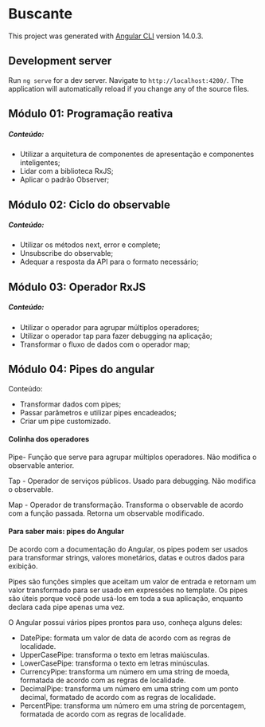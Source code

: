 # Buscante

This project was generated with [Angular CLI](https://github.com/angular/angular-cli) version 14.0.3.

## Development server

Run `ng serve` for a dev server. Navigate to `http://localhost:4200/`. The application will automatically reload if you change any of the source files.

## Módulo 01: Programação reativa

##### Conteúdo:

- Utilizar a arquitetura de componentes de apresentação e componentes inteligentes;
- Lidar com a biblioteca RxJS;
- Aplicar o padrão Observer;

## Módulo 02: Ciclo do observable

##### Conteúdo:

- Utilizar os métodos next, error e complete;
- Unsubscribe do observable;
- Adequar a resposta da API para o formato necessário;

## Módulo 03: Operador RxJS

##### Conteúdo:

- Utilizar o operador para agrupar múltiplos operadores;
- Utilizar o operador tap para fazer debugging na aplicação;
- Transformar o fluxo de dados com o operador map;

## Módulo 04: Pipes do angular

Conteúdo:

- Transformar dados com pipes;
- Passar parâmetros e utilizar pipes encadeados;
- Criar um pipe customizado.

#### Colinha dos operadores

Pipe- Função que serve para agrupar múltiplos operadores. Não modifica o observable anterior.

Tap - Operador de serviços públicos. Usado para debugging. Não modifica o observable.

Map - Operador de transformação. Transforma o observable de acordo com a função passada. Retorna um observable modificado.

#### Para saber mais: pipes do Angular

De acordo com a documentação do Angular, os pipes podem ser usados para transformar strings, valores monetários, datas e outros dados para exibição.

Pipes são funções simples que aceitam um valor de entrada e retornam um valor transformado para ser usado em expressões no template. Os pipes são úteis porque você pode usá-los em toda a sua aplicação, enquanto declara cada pipe apenas uma vez.

O Angular possui vários pipes prontos para uso, conheça alguns deles:

- DatePipe: formata um valor de data de acordo com as regras de localidade.
- UpperCasePipe: transforma o texto em letras maiúsculas.
- LowerCasePipe: transforma o texto em letras minúsculas.
- CurrencyPipe: transforma um número em uma string de moeda, formatada de acordo com as regras de localidade.
- DecimalPipe: transforma um número em uma string com um ponto decimal, formatado de acordo com as regras de localidade.
- PercentPipe: transforma um número em uma string de porcentagem, formatada de acordo com as regras de localidade.
